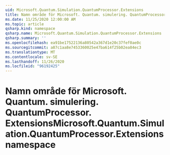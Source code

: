 ```yaml
---
uid: Microsoft.Quantum.Simulation.QuantumProcessor.Extensions
title: Namn område för Microsoft. Quantum. simulering. QuantumProcessor. Extensions
ms.date: 11/25/2020 12:00:00 AM
ms.topic: article
qsharp.kind: namespace
qsharp.name: Microsoft.Quantum.Simulation.QuantumProcessor.Extensions
qsharp.summary: ''
ms.openlocfilehash: ea91be17522136a80542a367d1e20c37fef0ae0c
ms.sourcegitcommit: a87c1aa8e7453360025e47ba614f25b02ea84ec3
ms.translationtype: MT
ms.contentlocale: sv-SE
ms.lasthandoff: 11/26/2020
ms.locfileid: "96192425"
---
```

# <a name="microsoftquantumsimulationquantumprocessorextensions-namespace"></a><span data-ttu-id="f2638-102">Namn område för Microsoft. Quantum. simulering. QuantumProcessor. Extensions</span><span class="sxs-lookup"><span data-stu-id="f2638-102">Microsoft.Quantum.Simulation.QuantumProcessor.Extensions namespace</span></span>



